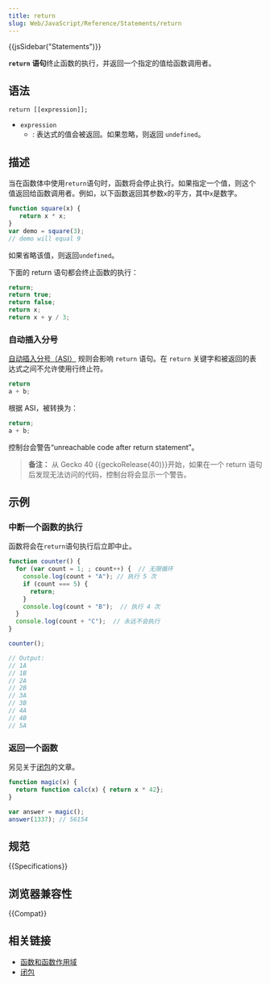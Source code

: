 ```yaml
---
title: return
slug: Web/JavaScript/Reference/Statements/return
---
```

{{jsSidebar("Statements")}}

**`return`** **语句**终止函数的执行，并返回一个指定的值给函数调用者。

## 语法

```plain
return [[expression]];
```

- `expression`
  - : 表达式的值会被返回。如果忽略，则返回 `undefined`。

## 描述

当在函数体中使用`return`语句时，函数将会停止执行。如果指定一个值，则这个值返回给函数调用者。例如，以下函数返回其参数`x`的平方，其中`x`是数字。

```js
function square(x) {
   return x * x;
}
var demo = square(3);
// demo will equal 9
```

如果省略该值，则返回`undefined`。

下面的 return 语句都会终止函数的执行：

```js
return;
return true;
return false;
return x;
return x + y / 3;
```

### 自动插入分号

[自动插入分号（ASI）](/zh-CN/docs/Web/JavaScript/Reference/Lexical_grammar#Automatic_semicolon_insertion) 规则会影响 `return` 语句。在 `return` 关键字和被返回的表达式之间不允许使用行终止符。

```js
return
a + b;
```

根据 ASI，被转换为：

```js
return;
a + b;
```

控制台会警告“unreachable code after return statement”。

> **备注：** 从 Gecko 40 {{geckoRelease(40)}}开始，如果在一个 return 语句后发现无法访问的代码，控制台将会显示一个警告。

## 示例

### 中断一个函数的执行

函数将会在`return`语句执行后立即中止。

```js
function counter() {
  for (var count = 1; ; count++) {  // 无限循环
    console.log(count + "A"); // 执行 5 次
    if (count === 5) {
      return;
    }
    console.log(count + "B");  // 执行 4 次
  }
  console.log(count + "C");  // 永远不会执行
}

counter();

// Output:
// 1A
// 1B
// 2A
// 2B
// 3A
// 3B
// 4A
// 4B
// 5A
```

### 返回一个函数

另见关于[闭包](/zh-CN/docs/Web/JavaScript/Guide/Closures)的文章。

```js
function magic(x) {
  return function calc(x) { return x * 42};
}

var answer = magic();
answer(1337); // 56154
```

## 规范

{{Specifications}}

## 浏览器兼容性

{{Compat}}

## 相关链接

- [函数和函数作用域](/zh-CN/docs/Web/JavaScript/Reference/Functions_and_function_scope)
- [闭包](/zh-CN/docs/Web/JavaScript/Guide/Closures)
